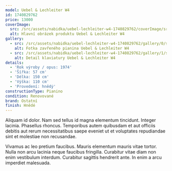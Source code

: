 ```yaml
---
model: Uebel & Lechleiter W4
id: 1740829762
price: 13000
coverImage:
  src: /src/assets/nabidka/uebel-lechleiter-w4-1740829762/coverImage/src.jpg
  alt: Hlavní obrázek produktu Uebel & Lechleiter W4
gallery:
  - src: /src/assets/nabidka/uebel-lechleiter-w4-1740829762/gallery/0/src.jpg
    alt: Fotka zavřeného pianina Uebel & Lechleiter W4
  - src: /src/assets/nabidka/uebel-lechleiter-w4-1740829762/gallery/1/src.jpg
    alt: Detail klaviatury Uebel & Lechleiter W4
details:
  - 'Rok výroby / opus: 1974'
  - 'Šířka: 57 cm'
  - 'Délka: 150 cm'
  - 'Výška: 110 cm'
  - 'Provedení: hnědý'
constructionType: Pianino
condition: Renovované
brand: Ostatní
finish: Hnědé
---
```

Aliquam id dolor. Nam sed tellus id magna elementum tincidunt. Integer lacinia. Phasellus rhoncus. Temporibus autem quibusdam et aut officiis debitis aut rerum necessitatibus saepe eveniet ut et voluptates repudiandae sint et molestiae non recusandae.

Vivamus ac leo pretium faucibus. Mauris elementum mauris vitae tortor. Nulla non arcu lacinia neque faucibus fringilla. Curabitur vitae diam non enim vestibulum interdum. Curabitur sagittis hendrerit ante. In enim a arcu imperdiet malesuada.
